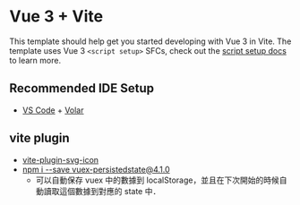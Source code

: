 # Vue 3 + Vite

This template should help get you started developing with Vue 3 in Vite. The template uses Vue 3 `<script setup>` SFCs, check out the [script setup docs](https://v3.vuejs.org/api/sfc-script-setup.html#sfc-script-setup) to learn more.

## Recommended IDE Setup

- [VS Code](https://code.visualstudio.com/) + [Volar](https://marketplace.visualstudio.com/items?itemName=Vue.volar)

## vite plugin 
* [vite-plugin-svg-icon](https://github.com/vbenjs/vite-plugin-svg-icons)
* [npm i --save vuex-persistedstate@4.1.0](https://github.com/robinvdvleuten/vuex-persistedstate)
  * 可以自動保存 vuex 中的數據到 localStorage，並且在下次開始的時候自動讀取這個數據到對應的 state 中．